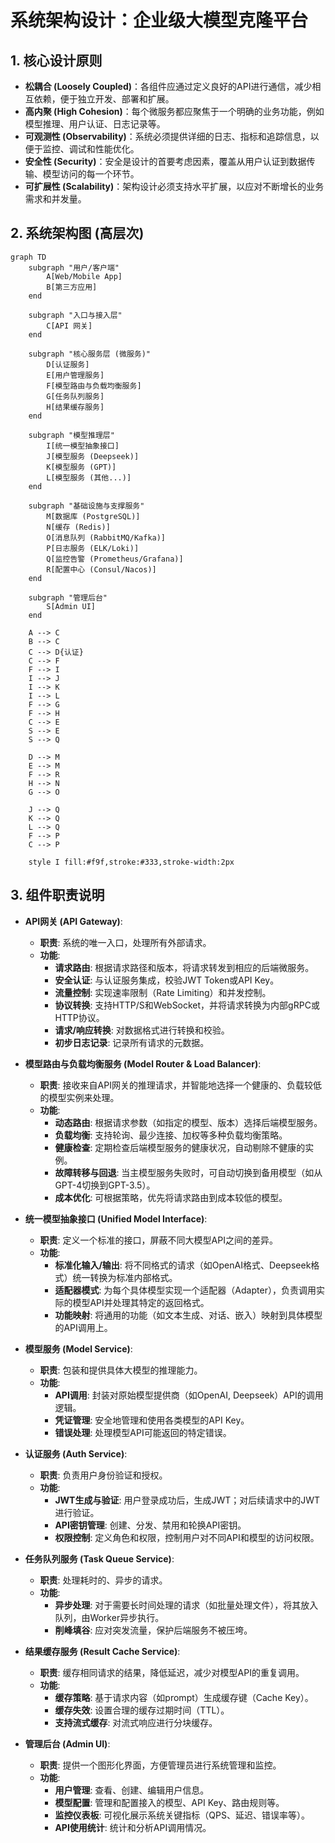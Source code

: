 # 系统架构设计：企业级大模型克隆平台

## 1. 核心设计原则

- **松耦合 (Loosely Coupled)**：各组件应通过定义良好的API进行通信，减少相互依赖，便于独立开发、部署和扩展。
- **高内聚 (High Cohesion)**：每个微服务都应聚焦于一个明确的业务功能，例如模型推理、用户认证、日志记录等。
- **可观测性 (Observability)**：系统必须提供详细的日志、指标和追踪信息，以便于监控、调试和性能优化。
- **安全性 (Security)**：安全是设计的首要考虑因素，覆盖从用户认证到数据传输、模型访问的每一个环节。
- **可扩展性 (Scalability)**：架构设计必须支持水平扩展，以应对不断增长的业务需求和并发量。

## 2. 系统架构图 (高层次)

```mermaid
graph TD
    subgraph "用户/客户端"
        A[Web/Mobile App]
        B[第三方应用]
    end

    subgraph "入口与接入层"
        C[API 网关]
    end

    subgraph "核心服务层 (微服务)"
        D[认证服务]
        E[用户管理服务]
        F[模型路由与负载均衡服务]
        G[任务队列服务]
        H[结果缓存服务]
    end

    subgraph "模型推理层"
        I[统一模型抽象接口]
        J[模型服务 (Deepseek)]
        K[模型服务 (GPT)]
        L[模型服务 (其他...)]
    end

    subgraph "基础设施与支撑服务"
        M[数据库 (PostgreSQL)]
        N[缓存 (Redis)]
        O[消息队列 (RabbitMQ/Kafka)]
        P[日志服务 (ELK/Loki)]
        Q[监控告警 (Prometheus/Grafana)]
        R[配置中心 (Consul/Nacos)]
    end

    subgraph "管理后台"
        S[Admin UI]
    end

    A --> C
    B --> C
    C --> D{认证}
    C --> F
    F --> I
    I --> J
    I --> K
    I --> L
    F --> G
    F --> H
    C --> E
    S --> E
    S --> Q
    
    D --> M
    E --> M
    F --> R
    H --> N
    G --> O

    J --> Q
    K --> Q
    L --> Q
    F --> P
    C --> P

    style I fill:#f9f,stroke:#333,stroke-width:2px
```

## 3. 组件职责说明

- **API网关 (API Gateway)**:
  - **职责**: 系统的唯一入口，处理所有外部请求。
  - **功能**:
    - **请求路由**: 根据请求路径和版本，将请求转发到相应的后端微服务。
    - **安全认证**: 与认证服务集成，校验JWT Token或API Key。
    - **流量控制**: 实现速率限制（Rate Limiting）和并发控制。
    - **协议转换**: 支持HTTP/S和WebSocket，并将请求转换为内部gRPC或HTTP协议。
    - **请求/响应转换**: 对数据格式进行转换和校验。
    - **初步日志记录**: 记录所有请求的元数据。

- **模型路由与负载均衡服务 (Model Router & Load Balancer)**:
  - **职责**: 接收来自API网关的推理请求，并智能地选择一个健康的、负载较低的模型实例来处理。
  - **功能**:
    - **动态路由**: 根据请求参数（如指定的模型、版本）选择后端模型服务。
    - **负载均衡**: 支持轮询、最少连接、加权等多种负载均衡策略。
    - **健康检查**: 定期检查后端模型服务的健康状况，自动剔除不健康的实例。
    - **故障转移与回退**: 当主模型服务失败时，可自动切换到备用模型（如从GPT-4切换到GPT-3.5）。
    - **成本优化**: 可根据策略，优先将请求路由到成本较低的模型。

- **统一模型抽象接口 (Unified Model Interface)**:
  - **职责**: 定义一个标准的接口，屏蔽不同大模型API之间的差异。
  - **功能**:
    - **标准化输入/输出**: 将不同格式的请求（如OpenAI格式、Deepseek格式）统一转换为标准内部格式。
    - **适配器模式**: 为每个具体模型实现一个适配器（Adapter），负责调用实际的模型API并处理其特定的返回格式。
    - **功能映射**: 将通用的功能（如文本生成、对话、嵌入）映射到具体模型的API调用上。

- **模型服务 (Model Service)**:
  - **职责**: 包装和提供具体大模型的推理能力。
  - **功能**:
    - **API调用**: 封装对原始模型提供商（如OpenAI, Deepseek）API的调用逻辑。
    - **凭证管理**: 安全地管理和使用各类模型的API Key。
    - **错误处理**: 处理模型API可能返回的特定错误。

- **认证服务 (Auth Service)**:
  - **职责**: 负责用户身份验证和授权。
  - **功能**:
    - **JWT生成与验证**: 用户登录成功后，生成JWT；对后续请求中的JWT进行验证。
    - **API密钥管理**: 创建、分发、禁用和轮换API密钥。
    - **权限控制**: 定义角色和权限，控制用户对不同API和模型的访问权限。

- **任务队列服务 (Task Queue Service)**:
  - **职责**: 处理耗时的、异步的请求。
  - **功能**:
    - **异步处理**: 对于需要长时间处理的请求（如批量处理文件），将其放入队列，由Worker异步执行。
    - **削峰填谷**: 应对突发流量，保护后端服务不被压垮。

- **结果缓存服务 (Result Cache Service)**:
  - **职责**: 缓存相同请求的结果，降低延迟，减少对模型API的重复调用。
  - **功能**:
    - **缓存策略**: 基于请求内容（如prompt）生成缓存键（Cache Key）。
    - **缓存失效**: 设置合理的缓存过期时间（TTL）。
    - **支持流式缓存**: 对流式响应进行分块缓存。

- **管理后台 (Admin UI)**:
  - **职责**: 提供一个图形化界面，方便管理员进行系统管理和监控。
  - **功能**:
    - **用户管理**: 查看、创建、编辑用户信息。
    - **模型配置**: 管理和配置接入的模型、API Key、路由规则等。
    - **监控仪表板**: 可视化展示系统关键指标（QPS、延迟、错误率等）。
    - **API使用统计**: 统计和分析API调用情况。
